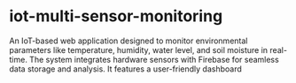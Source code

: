 # iot-multi-sensor-monitoring
An IoT-based web application designed to monitor environmental parameters like temperature, humidity, water level, and soil moisture in real-time. The system integrates hardware sensors with Firebase for seamless data storage and analysis. It features a user-friendly dashboard
